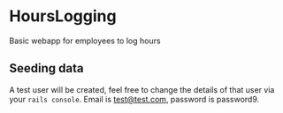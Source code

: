 HoursLogging
============
Basic webapp for employees to log hours

Seeding data
------------
A test user will be created, feel free to change the details of that user via
your ```rails console```. Email is test@test.com, password is password9.